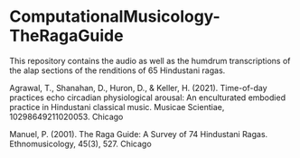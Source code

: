 # ComputationalMusicology-TheRagaGuide
This repository contains the audio as well as the humdrum transcriptions of the alap sections of the renditions of 65 Hindustani ragas.


Agrawal, T., Shanahan, D., Huron, D., & Keller, H. (2021). Time-of-day practices echo circadian physiological arousal: An enculturated embodied practice in Hindustani classical music. Musicae Scientiae, 10298649211020053. Chicago	

Manuel, P. (2001). The Raga Guide: A Survey of 74 Hindustani Ragas. Ethnomusicology, 45(3), 527. Chicago	

